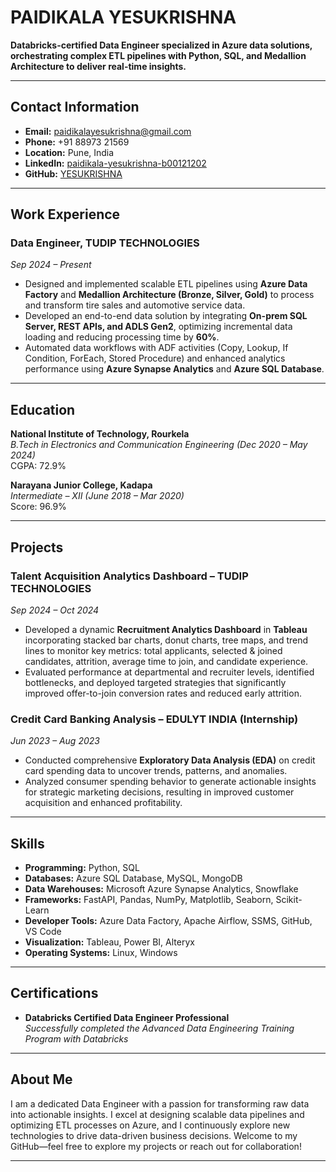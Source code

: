 # PAIDIKALA YESUKRISHNA

**Databricks-certified Data Engineer specialized in Azure data solutions, orchestrating complex ETL pipelines with Python, SQL, and Medallion Architecture to deliver real-time insights.**

---

## Contact Information

- **Email:** [paidikalayesukrishna@gmail.com](mailto:paidikalayesukrishna@gmail.com)
- **Phone:** +91 88973 21569
- **Location:** Pune, India
- **LinkedIn:** [paidikala-yesukrishna-b00121202](https://www.linkedin.com/in/paidikala-yesukrishna-b00121202)
- **GitHub:** [YESUKRISHNA](https://github.com/YESUKRISHNA)

---

## Work Experience

### Data Engineer, TUDIP TECHNOLOGIES  
*Sep 2024 – Present*  
- Designed and implemented scalable ETL pipelines using **Azure Data Factory** and **Medallion Architecture (Bronze, Silver, Gold)** to process and transform tire sales and automotive service data.
- Developed an end-to-end data solution by integrating **On-prem SQL Server, REST APIs, and ADLS Gen2**, optimizing incremental data loading and reducing processing time by **60%**.
- Automated data workflows with ADF activities (Copy, Lookup, If Condition, ForEach, Stored Procedure) and enhanced analytics performance using **Azure Synapse Analytics** and **Azure SQL Database**.

---

## Education

**National Institute of Technology, Rourkela**  
*B.Tech in Electronics and Communication Engineering (Dec 2020 – May 2024)*  
CGPA: 72.9%

**Narayana Junior College, Kadapa**  
*Intermediate – XII (June 2018 – Mar 2020)*  
Score: 96.9%

---

## Projects

### Talent Acquisition Analytics Dashboard – TUDIP TECHNOLOGIES  
*Sep 2024 – Oct 2024*  
- Developed a dynamic **Recruitment Analytics Dashboard** in **Tableau** incorporating stacked bar charts, donut charts, tree maps, and trend lines to monitor key metrics: total applicants, selected & joined candidates, attrition, average time to join, and candidate experience.
- Evaluated performance at departmental and recruiter levels, identified bottlenecks, and deployed targeted strategies that significantly improved offer-to-join conversion rates and reduced early attrition.

### Credit Card Banking Analysis – EDULYT INDIA (Internship)  
*Jun 2023 – Aug 2023*  
- Conducted comprehensive **Exploratory Data Analysis (EDA)** on credit card spending data to uncover trends, patterns, and anomalies.
- Analyzed consumer spending behavior to generate actionable insights for strategic marketing decisions, resulting in improved customer acquisition and enhanced profitability.

---

## Skills

- **Programming:** Python, SQL
- **Databases:** Azure SQL Database, MySQL, MongoDB
- **Data Warehouses:** Microsoft Azure Synapse Analytics, Snowflake
- **Frameworks:** FastAPI, Pandas, NumPy, Matplotlib, Seaborn, Scikit-Learn
- **Developer Tools:** Azure Data Factory, Apache Airflow, SSMS, GitHub, VS Code
- **Visualization:** Tableau, Power BI, Alteryx
- **Operating Systems:** Linux, Windows

---

## Certifications

- **Databricks Certified Data Engineer Professional**  
  *Successfully completed the Advanced Data Engineering Training Program with Databricks*

---

## About Me

I am a dedicated Data Engineer with a passion for transforming raw data into actionable insights. I excel at designing scalable data pipelines and optimizing ETL processes on Azure, and I continuously explore new technologies to drive data-driven business decisions. Welcome to my GitHub—feel free to explore my projects or reach out for collaboration!

---
